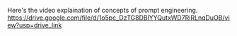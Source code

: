 Here's the video explaination of concepts of prompt engineering.
https://drive.google.com/file/d/1o5pc_DzTG8DBlYYQutxWD7RiRLnqDuOB/view?usp=drive_link
